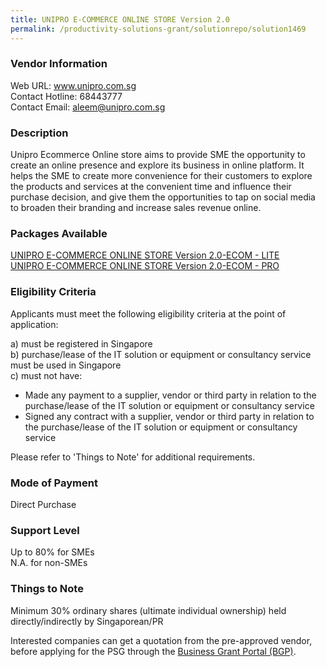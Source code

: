 ```yaml
---
title: UNIPRO E-COMMERCE ONLINE STORE Version 2.0
permalink: /productivity-solutions-grant/solutionrepo/solution1469
---
```


### Vendor Information
Web URL: www.unipro.com.sg <br>Contact Hotline: 68443777 <br>Contact Email: aleem@unipro.com.sg <br>

### Description

Unipro Ecommerce Online store aims to provide SME the opportunity to create an online presence and explore its business in online platform. It helps the SME to create more convenience for their customers to explore the products and services at the convenient time and influence their purchase decision, and give them the opportunities to tap on social media to broaden their branding and increase sales revenue online.

### Packages Available

<a href='https://www.gobusiness.gov.sg/images/psg/Desensitised_Unipro_20200667_Annex_3_Part_1.pdf' target='_blank'>UNIPRO E-COMMERCE ONLINE STORE Version 2.0-ECOM - LITE</a><br/>
<a href='https://www.gobusiness.gov.sg/images/psg/Desensitised_Unipro_20200667_Annex_3_Part_2.pdf' target='_blank'>UNIPRO E-COMMERCE ONLINE STORE Version 2.0-ECOM - PRO</a><br/>

### Eligibility Criteria

Applicants must meet the following eligibility criteria at the point of application:

a) must be registered in Singapore <br>
b) purchase/lease of the IT solution or equipment or consultancy service must be used in Singapore <br>
c) must not have:
- Made any payment to a supplier, vendor or third party in relation to the purchase/lease of the IT solution or equipment or consultancy service
- Signed any contract with a supplier, vendor or third party in relation to the purchase/lease of the IT solution or equipment or consultancy service

Please refer to 'Things to Note' for additional requirements.

### Mode of Payment
Direct Purchase

### Support Level
Up to 80% for SMEs <br>
N.A. for non-SMEs

### Things to Note
Minimum 30% ordinary shares (ultimate individual ownership) held directly/indirectly by Singaporean/PR

Interested companies can get a quotation from the pre-approved vendor, before applying for the PSG through the <a target='_blank' href='https://www.businessgrants.gov.sg/'>Business Grant Portal (BGP)</a>.
